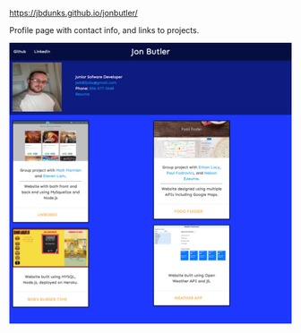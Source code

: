 https://jbdunks.github.io/jonbutler/

Profile page with contact info, and links to projects.

![alt text](assets/profile_new.png "Screen shot of end result")
